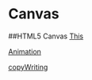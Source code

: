 # Canvas
##HTML5 Canvas
[This](https://kaede0902.github.io/Canvas/)

[Animation][anime]

[anime]:Animation/

[copyWriting](https://kaede0902.github.io/Canvas/copyWriting)
